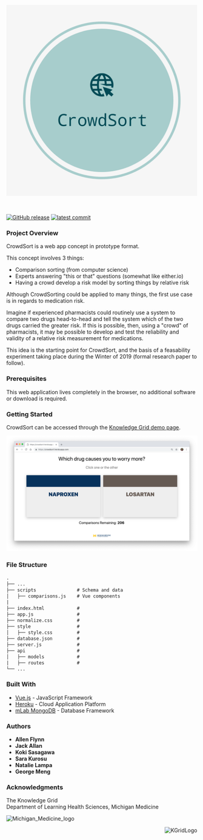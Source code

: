 
![CrowdSort Logo](/images/crowdsort_logo.png)

&nbsp;&nbsp;&nbsp;&nbsp;&nbsp;&nbsp;&nbsp;&nbsp;&nbsp;&nbsp;&nbsp;&nbsp;&nbsp;&nbsp;&nbsp;&nbsp;&nbsp;&nbsp;&nbsp;
<!--![last commit](https://img.shields.io/github/last-commit/jack-allan/kgrid-demos/crowdsort.svg?colorB=brightgreen)-->
[![GitHub release](https://img.shields.io/github/release/kgrid-demos/crowdsort.svg?style=flat&logo=appveyor)](https://github.com/kgrid-demos/crowdsort/releases/)
[![latest commit](https://img.shields.io/github/last-commit/kgrid-demos/crowdsort.svg?colorB=brightgreen)](https://github.com/kgrid-demos/crowdsort/commits/)



### Project Overview

CrowdSort is a web app concept in prototype format.

This concept involves 3 things:
  * Comparison sorting (from computer science)
  * Experts answering "this or that" questions (somewhat like either.io)
  * Having a crowd develop a risk model by sorting things by relative risk

Although CrowdSorting could be applied to many things, the first use case is in regards to medication risk. 

Imagine if experienced pharmacists could routinely use a system to compare two drugs head-to-head and tell the system which of the two drugs carried the greater risk. If this is possible, then, using a "crowd" of pharmacists, it may be possible to develop and test the reliability and validity of a relative risk measurement for medications. 

This idea is the starting point for CrowdSort, and the basis of a feasability experiment taking place during the Winter of 2019 (formal research paper to follow).



### Prerequisites

This web application lives completely in the browser, no additional software or download is required.


### Getting Started

CrowdSort can be accessed through the [Knowledge Grid demo page](http://demo.kgrid.org/crowdsort/).


![CrowdSort Home Page](/images/landing_page.png)

### File Structure

    .
    ├── ...
    ├── scripts               # Schema and data
    │   ├── comparisons.js    # Vue components
    |
    ├── index.html            # 
    ├── app.js                # 
    ├── normalize.css         # 
    ├── style                 # 
    │   ├── style.css         # 
    ├── database.json         # 
    ├── server.js             # 
    ├── api                   # 
    │   ├── models            #
    |   ├── routes            #
    └── ...


### Built With

* [Vue.js](https://vuejs.org/) - JavaScript Framework
* [Heroku](https://www.heroku.com/) - Cloud Application Platform
* [mLab MongoDB](https://www.mlab.com/home) - Database Framework


### Authors

* **Allen Flynn**
* **Jack Allan**
* **Koki Sasagawa**
* **Sara Kurosu** 
* **Natalie Lampa**  
* **George Meng**


### Acknowledgments

The Knowledge Grid\
Department of Learning Health Sciences, Michigan Medicine

<img src="https://i.imgur.com/G0fr4DT.png" alt="Michigan_Medicine_logo" height="50"/>
<p align="right"><img src="https://i.imgur.com/IFIBLeO.png" alt="KGridLogo" width="70"/></p>

